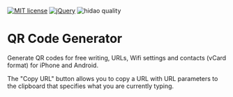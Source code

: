 [![MIT license](https://img.shields.io/badge/license-MIT-blue.svg?style=flat)](LICENSE)
[![jQuery](https://img.shields.io/badge/Framework-jQuery-blue.svg)](https://jquery.com/)
![hidao quality](https://img.shields.io/badge/hidao-quality-orange.svg)

# QR Code Generator

Generate QR codes for free writing, URLs, Wifi settings and contacts (vCard format) for iPhone and Android.

The "Copy URL" button allows you to copy a URL with URL parameters to the clipboard that specifies what you are currently typing.
